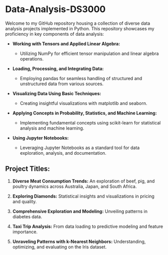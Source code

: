 # Data-Analysis-DS3000

Welcome to my GitHub repository housing a collection of diverse data analysis projects implemented in Python. This repository showcases my proficiency in key components of data analysis:

- **Working with Tensors and Applied Linear Algebra:**
  - Utilizing NumPy for efficient tensor manipulation and linear algebra operations.

- **Loading, Processing, and Integrating Data:**
  - Employing pandas for seamless handling of structured and unstructured data from various sources.

- **Visualizing Data Using Basic Techniques:**
  - Creating insightful visualizations with matplotlib and seaborn.

- **Applying Concepts in Probability, Statistics, and Machine Learning:**
  - Implementing fundamental concepts using scikit-learn for statistical analysis and machine learning.

- **Using Jupyter Notebooks:**
  - Leveraging Jupyter Notebooks as a standard tool for data exploration, analysis, and documentation.
    

## Project Titles:

1. **Diverse Meat Consumption Trends:** An exploration of beef, pig, and poultry dynamics across Australia, Japan, and South Africa.

2. **Exploring Diamonds:** Statistical insights and visualizations in pricing and quality.

3. **Comprehensive Exploration and Modeling:** Unveiling patterns in diabetes data.

4. **Taxi Trip Analysis:** From data loading to predictive modeling and feature importance.

5. **Unraveling Patterns with k-Nearest Neighbors:** Understanding, optimizing, and evaluating on the Iris dataset.
